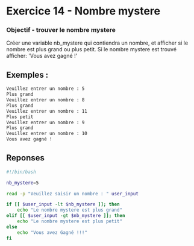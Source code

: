 # Exercice 14 - Nombre mystere

### Objectif - trouver le nombre mystere

Créer une variable nb_mystere qui contiendra un nombre, et afficher si le nombre est plus grand ou plus petit. 
Si le nombre mystere est trouvé afficher: 'Vous avez gagné !' 

## Exemples : 

```bash
Veuillez entrer un nombre : 5
Plus grand
Veuillez entrer un nombre : 8
Plus grand
Veuillez entrer un nombre : 11
Plus petit
Veuillez entrer un nombre : 9
Plus grand
Veuillez entrer un nombre : 10
Vous avez gagné !
```

## Reponses

```bash
#!/bin/bash

nb_mystere=5

read -p "Veuillez saisir un nombre : " user_input

if [[ $user_input -lt $nb_mystere ]]; then
    echo "Le nombre mystere est plus grand"
elif [[ $user_input -gt $nb_mystere ]]; then
    echo "Le nombre mystere est plus petit"
else
    echo "Vous avez Gagné !!!"
fi
```